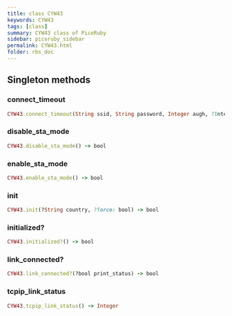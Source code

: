 ```yaml
---
title: class CYW43
keywords: CYW43
tags: [class]
summary: CYW43 class of PicoRuby
sidebar: picoruby_sidebar
permalink: CYW43.html
folder: rbs_doc
---
```

## Singleton methods
### connect_timeout

```ruby
CYW43.connect_timeout(String ssid, String password, Integer augh, ?Integer timeout) -> bool
```
### disable_sta_mode

```ruby
CYW43.disable_sta_mode() -> bool
```
### enable_sta_mode

```ruby
CYW43.enable_sta_mode() -> bool
```
### init

```ruby
CYW43.init(?String country, ?force: bool) -> bool
```
### initialized?

```ruby
CYW43.initialized?() -> bool
```
### link_connected?

```ruby
CYW43.link_connected?(?bool print_status) -> bool
```
### tcpip_link_status

```ruby
CYW43.tcpip_link_status() -> Integer
```

